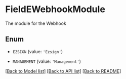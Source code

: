 # FieldEWebhookModule

The module for the Webhook

## Enum

* `EZSIGN` (value: `'Ezsign'`)

* `MANAGEMENT` (value: `'Management'`)

[[Back to Model list]](../README.md#documentation-for-models) [[Back to API list]](../README.md#documentation-for-api-endpoints) [[Back to README]](../README.md)


